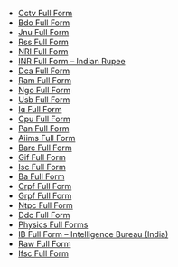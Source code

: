 <ul id="block-5e0d6acb-a8e4-4200-9959-37b44e185381"><li><a href="https://knowledgewap.com/cctv-full-form/">Cctv Full Form</a></li><li><a href="https://knowledgewap.com/bdo-full-form/">Bdo Full Form</a></li><li><a href="https://knowledgewap.com/jnu-full-form/">Jnu Full Form</a></li><li><a href="https://knowledgewap.com/rss-full-form/">Rss Full Form</a></li><li><a href="https://knowledgewap.com/nri-full-form/">NRI Full Form</a></li><li><a href="https://knowledgewap.com/inr-full-form/">INR Full Form – Indian Rupee</a></li><li><a href="https://knowledgewap.com/dca-full-form/">Dca Full Form</a></li><li><a href="https://knowledgewap.com/ram-full-form/">Ram Full Form</a></li><li><a href="https://knowledgewap.com/ngo-full-form/">Ngo Full Form</a></li><li><a href="https://knowledgewap.com/usb-full-form/">Usb Full Form</a></li><li><a href="https://knowledgewap.com/iq-full-form/">Iq Full Form</a></li><li><a href="https://knowledgewap.com/cpu-full-form/">Cpu Full Form</a></li><li><a href="https://knowledgewap.com/pan-full-form/">Pan Full Form</a></li><li><a href="https://knowledgewap.com/aiims-full-form/">Aiims Full Form</a></li><li><a href="https://knowledgewap.com/barc-full-form/">Barc Full Form</a></li><li><a href="https://knowledgewap.com/gif-full-form/">Gif Full Form</a></li><li><a href="https://knowledgewap.com/isc-full-form/">Isc Full Form</a></li><li><a href="https://knowledgewap.com/ba-full-form/">Ba Full Form</a></li><li><a href="https://knowledgewap.com/crpf-full-form/">Crpf Full Form</a></li><li><a href="https://knowledgewap.com/grpf-full-form/">Grpf Full Form</a></li><li><a href="https://knowledgewap.com/ntpc-full-form/">Ntpc Full Form</a></li><li><a href="https://knowledgewap.com/ddc-full-form/">Ddc Full Form</a></li><li><a href="https://knowledgewap.com/physics-full-forms/">Physics Full Forms</a></li><li><a href="https://knowledgewap.com/ib-full-form/">IB Full Form – Intelligence Bureau (India)</a></li><li><a href="https://knowledgewap.com/raw-full-form/">Raw Full Form</a></li><li><a href="https://knowledgewap.com/ifsc-full-form/">Ifsc Full Form</a></li></ul>
